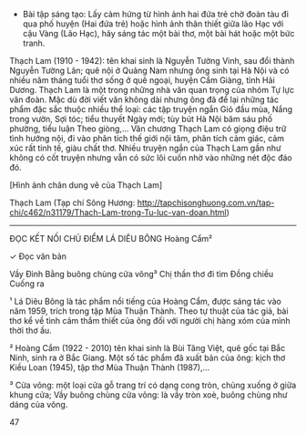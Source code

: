 * Bài tập sáng tạo: Lấy cảm hứng từ hình ảnh hai đứa trẻ chờ đoàn tàu đi qua phố huyện (Hai đứa trẻ) hoặc hình ảnh thân thiết giữa lão Hạc với cậu Vàng (Lão Hạc), hãy sáng tác một bài thơ, một bài hát hoặc một bức tranh.

Thạch Lam (1910 - 1942): tên khai sinh là Nguyễn Tường Vinh, sau đổi thành Nguyễn Tường Lân; quê nội ở Quảng Nam nhưng ông sinh tại Hà Nội và có nhiều năm tháng tuổi thơ sống ở quê ngoại, huyện Cẩm Giàng, tỉnh Hải Dương. Thạch Lam là một trong những nhà văn quan trọng của nhóm Tự lực văn đoàn. Mặc dù đời viết văn không dài nhưng ông đã để lại những tác phẩm đặc sắc thuộc nhiều thể loại: các tập truyện ngắn Gió đầu mùa, Nắng trong vườn, Sợi tóc; tiểu thuyết Ngày mới; tùy bút Hà Nội băm sáu phố phường, tiểu luận Theo giòng,... Văn chương Thạch Lam có giọng điệu trữ tình hướng nội, đi vào phân tích thế giới nội tâm, phân tích cảm giác, cảm xúc rất tinh tế, giàu chất thơ. Nhiều truyện ngắn của Thạch Lam gần như không có cốt truyện nhưng vẫn có sức lôi cuốn nhờ vào những nét độc đáo đó.

[Hình ảnh chân dung vẽ của Thạch Lam]

Thạch Lam
(Tạp chí Sông Hương: http://tapchisonghuong.com.vn/tap-chi/c462/n31179/Thach-Lam-trong-Tu-luc-van-doan.html)

*** *** ***

ĐỌC KẾT NỐI CHỦ ĐIỂM
LÁ DIÊU BÔNG
Hoàng Cẩm²

✓ Đọc văn bản

Vầy Đình Bằng buông chùng cửa võng³
Chị thần thơ đi tìm
Đồng chiều
Cuống ra

¹ Lá Diêu Bông là tác phẩm nổi tiếng của Hoàng Cẩm, được sáng tác vào năm 1959, trích trong tập Mùa Thuận Thành. Theo tự thuật của tác giả, bài thơ kể về tình cảm thắm thiết của ông đối với người chị hàng xóm của mình thời thơ ấu.

² Hoàng Cẩm (1922 - 2010) tên khai sinh là Bùi Tăng Việt, quê gốc tại Bắc Ninh, sinh ra ở Bắc Giang. Một số tác phẩm đã xuất bản của ông: kịch thơ Kiều Loan (1945), tập thơ Mùa Thuận Thành (1987),...

³ Cửa võng: một loại cửa gỗ trang trí có dạng cong tròn, chủng xuống ở giữa khung cửa; Vầy buông chùng cửa võng: là vầy tròn xoè, buông chùng như dáng của võng.

47